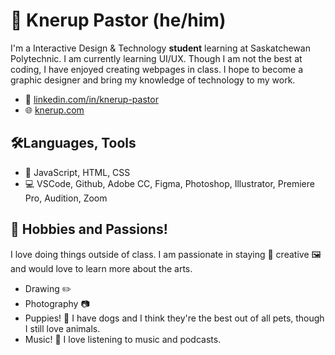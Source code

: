 # 👋 Knerup Pastor (he/him) 
I'm a Interactive Design & Technology **student** learning at Saskatchewan Polytechnic. I am currently learning UI/UX. Though I am not the best at coding, I have enjoyed creating webpages in class. I hope to become a graphic designer and bring my knowledge of technology to my work. 

- 💼 [linkedin.com/in/knerup-pastor](https://www.linkedin.com/in/knerup-pastor/)
- 🌐 [knerup.com](https://knerup.com/)

## 🛠️Languages, Tools 

- 🧮 JavaScript, HTML, CSS
- 💻 VSCode, Github, Adobe CC, Figma, Photoshop, Illustrator, Premiere Pro, Audition, Zoom


## 🤩 Hobbies and Passions!
I love doing things outside of class. I am passionate in staying 🎨 creative 🖼️ and would love to learn more about the arts.

- Drawing ✏️
- Photography 📷
- Puppies! 🐶 I have dogs and I think they're the best out of all pets, though I still love animals.
- Music! 🎵 I love listening to music and podcasts.
